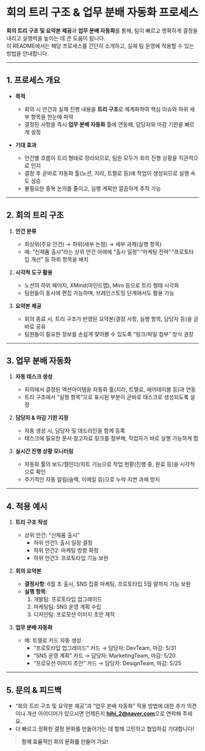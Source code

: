 # 회의 트리 구조 & 업무 분배 자동화 프로세스

**회의 트리 구조 및 요약본 제공**과 **업무 분배 자동화**를 통해, 팀이 빠르고 명확하게 결정을 내리고 실행력을 높이는 데 큰 도움이 됩니다.  
이 README에서는 해당 프로세스를 간단히 소개하고, 실제 팀 운영에 적용할 수 있는 방법을 안내합니다.

---

## 1. 프로세스 개요

- **목적**  
  - 회의 시 안건과 실제 진행 내용을 **트리 구조**로 체계화하여 핵심 이슈와 하위 세부 항목을 한눈에 파악
  - 결정된 사항을 즉시 **업무 분배 자동화** 툴에 연동해, 담당자와 마감 기한을 빠르게 설정

- **기대 효과**  
  - 안건별 흐름이 트리 형태로 정리되므로, 팀원 모두가 회의 진행 상황을 직관적으로 인지  
  - 결정 후 곧바로 자동화 툴(노션, 지라, 트렐로 등)에 작업이 생성되므로 실행 속도 상승  
  - 불필요한 중복 논의를 줄이고, 실행 계획만 깔끔하게 추적 가능

---

## 2. 회의 트리 구조

1. **안건 분류**  
   - 최상위(주요 안건) → 하위(세부 논점) → 세부 과제(실행 항목)  
   - 예: “신제품 출시”라는 상위 안건 아래에 “출시 일정”·“마케팅 전략”·“프로토타입 개선” 등 하위 항목을 배치

2. **시각적 도구 활용**  
   - 노션의 하위 페이지, XMind(마인드맵), Miro 등으로 트리 형태 시각화  
   - 팀원들이 동시에 편집 가능하며, 브레인스토밍 단계에서도 활용 가능

3. **요약본 제공**  
   - 회의 종료 시, 트리 구조가 반영된 요약본(결정 사항, 실행 항목, 담당자 등)을 곧바로 공유  
   - 팀원들이 필요한 정보를 손쉽게 찾아볼 수 있도록 “링크/파일 첨부” 방식 권장

---

## 3. 업무 분배 자동화

1. **자동 태스크 생성**  
   - 회의에서 결정된 액션아이템을 자동화 툴(지라, 트렐로, 에어테이블 등)과 연동  
   - 트리 구조에서 “실행 항목”으로 표시된 부분이 곧바로 태스크로 생성되도록 설정

2. **담당자 & 마감 기한 지정**  
   - 자동 생성 시, 담당자 및 데드라인을 함께 등록  
   - 태스크에 필요한 문서·참고자료 링크를 첨부해, 작업자가 바로 실행 가능하게 함

3. **실시간 진행 상황 모니터링**  
   - 자동화 툴의 보드/캘린더/차트 기능으로 작업 현황(진행 중, 완료 등)을 시각적으로 확인  
   - 주기적인 자동 알림(슬랙, 이메일 등)으로 누락·지연 과제 방지

---

## 4. 적용 예시

1. **트리 구조 작성**  
   - 상위 안건: “신제품 출시”  
     - 하위 안건1: 출시 일정 결정  
     - 하위 안건2: 마케팅 방향 확정  
     - 하위 안건3: 프로토타입 기능 보완

2. **회의 요약본**  
   - **결정사항**: 6월 초 출시, SNS 집중 마케팅, 프로토타입 5월 말까지 기능 보완  
   - **실행 항목**:  
     1) 개발팀: 프로토타입 업그레이드  
     2) 마케팅팀: SNS 운영 계획 수립  
     3) 디자인팀: 프로모션 이미지 초안 제작

3. **업무 분배 자동화**  
   - 예: 트렐로 카드 자동 생성  
     - “프로토타입 업그레이드” 카드 → 담당자: DevTeam, 마감: 5/31  
     - “SNS 운영 계획” 카드 → 담당자: MarketingTeam, 마감: 5/20  
     - “프로모션 이미지 초안” 카드 → 담당자: DesignTeam, 마감: 5/25

---

## 5. 문의 & 피드백

- “회의 트리 구조 및 요약본 제공”과 “업무 분배 자동화” 적용 방법에 대한 추가 의견이나 개선 아이디어가 있으시면 언제든지 **hihi_2@naver.com**으로 연락해 주세요.  
- 더 빠르고 정확한 결정 문화를 만들어가는 데 함께 고민하고 협업하길 기대합니다!

> **함께 효율적인 회의 문화를 만들어 가요!**
